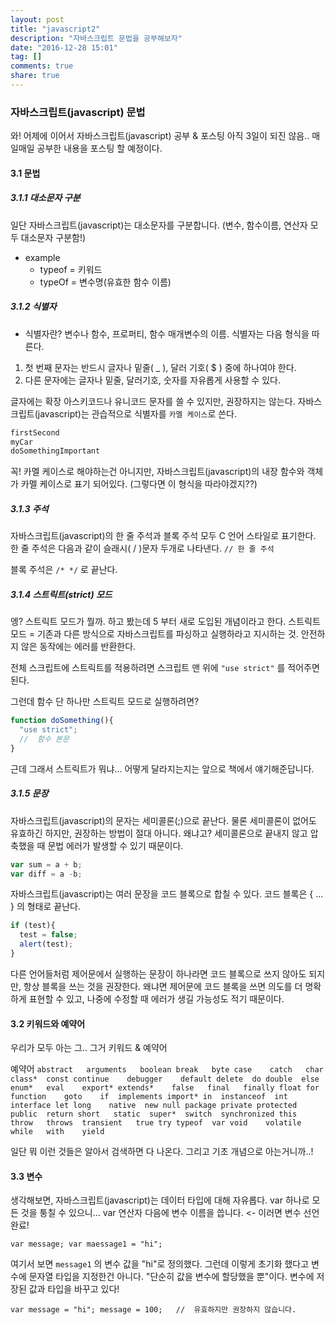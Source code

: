 ```yaml
---
layout: post
title: "javascript2"
description: "자바스크립트 문법을 공부해보자"
date: "2016-12-28 15:01"
tag: []
comments: true
share: true
---
```


### 자바스크립트(javascript) 문법

와! 어제에 이어서 자바스크립트(javascript) 공부 & 포스팅
아직 3일이 되진 않음.. 매일매일 공부한 내용을 포스팅 할 예정이다.

#### 3.1 문법

##### 3.1.1 대소문자 구분
일단 자바스크립트(javascript)는 대소문자를 구분합니다.
(변수, 함수이름, 연산자 모두 대소문자 구분함!)

* example
  * typeof = 키워드
  * typeOf = 변수명(유효한 함수 이름)

##### 3.1.2 식별자

* 식별자란? 변수나 함수, 프로퍼티, 함수 매개변수의 이름. 식별자는 다음 형식을 따른다.

1. 첫 번째 문자는 반드시 글자나 밑줄( _ ), 달러 기호( $ ) 중에 하나여야 한다.
2. 다른 문자에는 글자나 밑줄, 달러기호, 숫자를 자유롭게 사용할 수 있다.

글자에는 확장 아스키코드나 유니코드 문자를 쓸 수 있지만, 권장하지는 않는다.
자바스크립트(javascript)는 관습적으로 식별자를 `카멜 케이스`로 쓴다.

```javascript
firstSecond
myCar
doSomethingImportant
```

꼭! 카멜 케이스로 해야하는건 아니지만, 자바스크립트(javascript)의 내장 함수와 객체가 카멜 케이스로 표기 되어있다.
(그렇다면 이 형식을 따라야겠지??)

##### 3.1.3 주석

자바스크립트(javascript)의 한 줄 주석과 블록 주석 모두 C 언어 스타일로 표기한다.
한 줄 주석은 다음과 같이 슬래시( / )문자 두개로 나타낸다.  ` // 한 줄 주석 `

블록 주석은 ` /* */ ` 로 끝난다.

##### 3.1.4 스트릭트(strict) 모드

엥? 스트릭트 모드가 뭘까. 하고 봤는데 5 부터 새로 도입된 개념이라고 한다.
스트릭트 모드 = 기존과 다른 방식으로 자바스크립트를 파싱하고 실행하라고 지시하는 것. 안전하지 않은 동작에는 에러를 반환한다.

전체 스크립트에 스트릭트를 적용하려면 스크립트 맨 위에 `"use strict"` 를 적어주면 된다.

그런데 함수 단 하나만 스트릭트 모드로 실행하려면?

```javascript
function doSomething(){
  "use strict";
  //  함수 본문
}
```
근데 그래서 스트릭트가 뭐냐... 어떻게 달라지는지는 앞으로 책에서 얘기해준답니다.

##### 3.1.5 문장

자바스크립트(javascript)의 문자는 세미콜론(;)으로 끝난다.
물론 세미콜론이 없어도 유효하긴 하지만, 권장하는 방법이 절대 아니다.
왜냐고? 세미콜론으로 끝내지 않고 압축했을 때 문법 에러가 발생할 수 있기 때문이다.

```javascript
var sum = a + b;
var diff = a -b;
```

자바스크립트(javascript)는 여러 문장을 코드 블록으로 합칠 수 있다.
코드 블록은 { ... } 의 형태로 끝난다.

```javascript
if (test){
  test = false;
  alert(test);
}
```

다른 언어들처럼 제어문에서 실행하는 문장이 하나라면 코드 블록으로 쓰지 않아도 되지만, 항상 블록을 쓰는 것을 권장한다.
왜냐면 제어문에 코드 블록을 쓰면 의도를 더 명확하게 표현할 수 있고, 나중에 수정할 때 에러가 생길 가능성도 적기 때문이다.

#### 3.2 키워드와 예약어

우리가 모두 아는 그.. 그거 키워드 & 예약어

예약어
`abstract	arguments	boolean	break	byte
case	catch	char	class*	const
continue	debugger	default	delete	do
double	else	enum*	eval	export*
extends*	false	final	finally	float
for	function	goto	if	implements
import*	in	instanceof	int	interface
let	long	native	new	null
package	private	protected	public	return
short	static	super*	switch	synchronized
this	throw	throws	transient	true
try	typeof	var	void	volatile
while	with	yield `

일단 뭐 이런 것들은 알아서 검색하면 다 나온다. 그리고 기초 개념으로 아는거니까..!

#### 3.3 변수

생각해보면, 자바스크립트(javascript)는 데이터 타입에 대해 자유롭다.
var 하나로 모든 것을 퉁칠 수 있으니...
var 연산자 다음에 변수 이름을 씁니다. <- 이러면 변수 선언 완료!

`var message;
 var maessage1 = "hi";
`

여기서 보면 `message1`
의 변수 값을 "hi"로 정의했다.
그런데 이렇게 초기화 했다고 변수에 문자열 타입을 지정한건 아니다.
"단순히 값을 변수에 할당했을 뿐"이다.
변수에 저장된 값과 타입을 바꾸고 있다!

`var message = "hi";
 message = 100;   //  유효하지만 권장하지 않습니다.   
`
